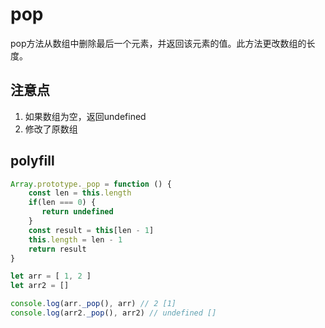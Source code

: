 # pop

pop方法从数组中删除最后一个元素，并返回该元素的值。此方法更改数组的长度。

## 注意点

1. 如果数组为空，返回undefined
2. 修改了原数组

## polyfill

```js
Array.prototype._pop = function () {
    const len = this.length
    if(len === 0) {
       return undefined
    }
    const result = this[len - 1]
    this.length = len - 1
    return result
}

let arr = [ 1, 2 ]
let arr2 = []

console.log(arr._pop(), arr) // 2 [1]
console.log(arr2._pop(), arr2) // undefined []
```
